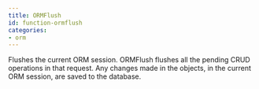 ```yaml
---
title: ORMFlush
id: function-ormflush
categories:
- orm
---
```


Flushes the current ORM session. ORMFlush flushes all the pending CRUD operations in that request. Any changes made in the objects, in the current ORM session, are saved to the database.
